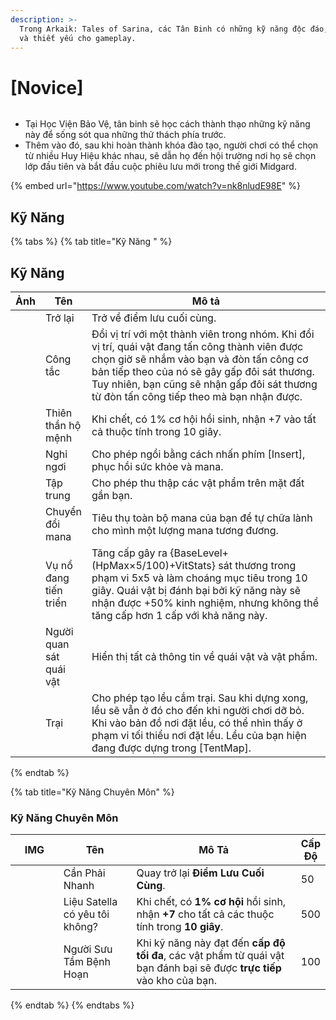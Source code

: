 ```yaml
---
description: >-
  Trong Arkaik: Tales of Sarina, các Tân Binh có những kỹ năng độc đáo, bắt buộc
  và thiết yếu cho gameplay.
---
```


# \[Novice]

<figure><img src="../../.gitbook/assets/Aprendiz.png" alt=""><figcaption></figcaption></figure>

* Tại Học Viện Bảo Vệ, tân binh sẽ học cách thành thạo những kỹ năng này để sống sót qua những thử thách phía trước.
* Thêm vào đó, sau khi hoàn thành khóa đào tạo, người chơi có thể chọn từ nhiều Huy Hiệu khác nhau, sẽ dẫn họ đến hội trường nơi họ sẽ chọn lớp đầu tiên và bắt đầu cuộc phiêu lưu mới trong thế giới Midgard.

{% embed url="https://www.youtube.com/watch?v=nk8nludE98E" %}

## **Kỹ Năng**

{% tabs %}
{% tab title="Kỹ Năng " %}
## **Kỹ Năng**

<table><thead><tr><th>Ảnh</th><th>Tên</th><th width="441">Mô tả</th></tr></thead><tbody><tr><td><img src="https://arkaik-asia.gitbook.io/~gitbook/image?url=https%3A%2F%2F1735100514-files.gitbook.io%2F%7E%2Ffiles%2Fv0%2Fb%2Fgitbook-x-prod.appspot.com%2Fo%2Fspaces%252FfA1d8I6XIBkJLUE5jZHm%252Fuploads%252Fd9GDDZ63nkWT6Dn4Johu%252FA1.png%3Falt%3Dmedia%26token%3Da9ebf018-7bd1-4580-84bf-ee7ee9425680&#x26;width=300&#x26;dpr=4&#x26;quality=100&#x26;sign=1579f737&#x26;sv=2" alt=""></td><td>Trở lại</td><td>Trở về điểm lưu cuối cùng.</td></tr><tr><td><img src="https://arkaik-asia.gitbook.io/~gitbook/image?url=https%3A%2F%2F1735100514-files.gitbook.io%2F%7E%2Ffiles%2Fv0%2Fb%2Fgitbook-x-prod.appspot.com%2Fo%2Fspaces%252FfA1d8I6XIBkJLUE5jZHm%252Fuploads%252FSGNAu11llaLUKN7lL7U5%252F747a.png%3Falt%3Dmedia%26token%3D26e3aa84-6233-426e-a2dd-4de74de11250&#x26;width=300&#x26;dpr=4&#x26;quality=100&#x26;sign=5a4af65c&#x26;sv=2" alt=""></td><td>Công tắc</td><td>Đổi vị trí với một thành viên trong nhóm. Khi đổi vị trí, quái vật đang tấn công thành viên được chọn giờ sẽ nhắm vào bạn và đòn tấn công cơ bản tiếp theo của nó sẽ gây gấp đôi sát thương. Tuy nhiên, bạn cũng sẽ nhận gấp đôi sát thương từ đòn tấn công tiếp theo mà bạn nhận được.</td></tr><tr><td><img src="https://arkaik-asia.gitbook.io/~gitbook/image?url=https%3A%2F%2F1735100514-files.gitbook.io%2F%7E%2Ffiles%2Fv0%2Fb%2Fgitbook-x-prod.appspot.com%2Fo%2Fspaces%252FfA1d8I6XIBkJLUE5jZHm%252Fuploads%252FXYKBFlHA57UtWBVqMvr5%252F748a.png%3Falt%3Dmedia%26token%3Dec4064f9-8fbe-4643-aa4d-d805e81c32fe&#x26;width=300&#x26;dpr=4&#x26;quality=100&#x26;sign=bd5f5ca3&#x26;sv=2" alt=""></td><td>Thiên thần hộ mệnh</td><td>Khi chết, có 1% cơ hội hồi sinh, nhận +7 vào tất cả thuộc tính trong 10 giây.</td></tr><tr><td><img src="https://arkaik-asia.gitbook.io/~gitbook/image?url=https%3A%2F%2F1735100514-files.gitbook.io%2F%7E%2Ffiles%2Fv0%2Fb%2Fgitbook-x-prod.appspot.com%2Fo%2Fspaces%252FfA1d8I6XIBkJLUE5jZHm%252Fuploads%252FVbgQQNdgiOrONQXUujdd%252F749a.png%3Falt%3Dmedia%26token%3D72c904bc-58fd-46fe-8749-7a4fe9826c59&#x26;width=300&#x26;dpr=4&#x26;quality=100&#x26;sign=a06fd624&#x26;sv=2" alt=""></td><td>Nghỉ ngơi</td><td>Cho phép ngồi bằng cách nhấn phím [Insert], phục hồi sức khỏe và mana.</td></tr><tr><td><img src="https://arkaik-asia.gitbook.io/~gitbook/image?url=https%3A%2F%2F1735100514-files.gitbook.io%2F%7E%2Ffiles%2Fv0%2Fb%2Fgitbook-x-prod.appspot.com%2Fo%2Fspaces%252FfA1d8I6XIBkJLUE5jZHm%252Fuploads%252FB9BBWpzEWNAKQB1iOs3O%252F750a.png%3Falt%3Dmedia%26token%3D624485d8-1244-49cb-a289-dde0e1f32266&#x26;width=300&#x26;dpr=4&#x26;quality=100&#x26;sign=9f1dc9c&#x26;sv=2" alt=""></td><td>Tập trung</td><td>Cho phép thu thập các vật phẩm trên mặt đất gần bạn.</td></tr><tr><td><img src="https://arkaik-asia.gitbook.io/~gitbook/image?url=https%3A%2F%2F1735100514-files.gitbook.io%2F%7E%2Ffiles%2Fv0%2Fb%2Fgitbook-x-prod.appspot.com%2Fo%2Fspaces%252FfA1d8I6XIBkJLUE5jZHm%252Fuploads%252FfM7yV6ITEEdF0IyzDXSO%252F751a.png%3Falt%3Dmedia%26token%3Dcdafda01-fcff-4fb0-828d-4a129d66090f&#x26;width=300&#x26;dpr=4&#x26;quality=100&#x26;sign=616c0c81&#x26;sv=2" alt=""></td><td>Chuyển đổi mana</td><td>Tiêu thụ toàn bộ mana của bạn để tự chữa lành cho mình một lượng mana tương đương.</td></tr><tr><td><p><img src="https://arkaik-asia.gitbook.io/~gitbook/image?url=https%3A%2F%2F1735100514-files.gitbook.io%2F%7E%2Ffiles%2Fv0%2Fb%2Fgitbook-x-prod.appspot.com%2Fo%2Fspaces%252FfA1d8I6XIBkJLUE5jZHm%252Fuploads%252FnrkUt5JfPcvKU6hbHnge%252F752a.png%3Falt%3Dmedia%26token%3Dbedd23a3-6f34-4120-8d61-83e50b528964&#x26;width=300&#x26;dpr=4&#x26;quality=100&#x26;sign=4750d31d&#x26;sv=2" alt=""></p><p><br></p></td><td>Vụ nổ đang tiến triển</td><td>Tăng cấp gây ra {BaseLevel+ (HpMax×5/100)+VitStats} sát thương trong phạm vi 5x5 và làm choáng mục tiêu trong 10 giây. Quái vật bị đánh bại bởi kỹ năng này sẽ nhận được +50% kinh nghiệm, nhưng không thể tăng cấp hơn 1 cấp với khả năng này.</td></tr><tr><td><img src="https://arkaik-asia.gitbook.io/~gitbook/image?url=https%3A%2F%2F1735100514-files.gitbook.io%2F%7E%2Ffiles%2Fv0%2Fb%2Fgitbook-x-prod.appspot.com%2Fo%2Fspaces%252FfA1d8I6XIBkJLUE5jZHm%252Fuploads%252FEApP6JPqMck83vya09yP%252F753a.png%3Falt%3Dmedia%26token%3D11ff42aa-40c2-487d-b353-15110eb075ab&#x26;width=300&#x26;dpr=4&#x26;quality=100&#x26;sign=4c74073c&#x26;sv=2" alt=""></td><td>Người quan sát quái vật</td><td>Hiển thị tất cả thông tin về quái vật và vật phẩm.</td></tr><tr><td><img src="https://arkaik-asia.gitbook.io/~gitbook/image?url=https%3A%2F%2F1735100514-files.gitbook.io%2F%7E%2Ffiles%2Fv0%2Fb%2Fgitbook-x-prod.appspot.com%2Fo%2Fspaces%252FfA1d8I6XIBkJLUE5jZHm%252Fuploads%252FyJlF2E6R9QoEka0TqD0T%252F754a.png%3Falt%3Dmedia%26token%3D5a3e3af0-edf0-4f39-9629-b9a019d91d9d&#x26;width=300&#x26;dpr=4&#x26;quality=100&#x26;sign=637f8ecc&#x26;sv=2" alt=""></td><td>Trại</td><td>Cho phép tạo lều cắm trại. Sau khi dựng xong, lều sẽ vẫn ở đó cho đến khi người chơi dỡ bỏ. Khi vào bản đồ nơi đặt lều, có thể nhìn thấy ở phạm vi tối thiểu nơi đặt lều. Lều của bạn hiện đang được dựng trong [TentMap].</td></tr></tbody></table>


{% endtab %}

{% tab title="Kỹ Năng Chuyên Môn" %}
### Kỹ Năng Chuyên Môn

<table><thead><tr><th width="81">IMG</th><th width="132">Tên</th><th width="386">Mô Tả</th><th>Cấp Độ</th></tr></thead><tbody><tr><td><img src="../../.gitbook/assets/A1.png" alt=""></td><td>Cần Phải Nhanh</td><td>Quay trở lại <strong>Điểm Lưu Cuối Cùng</strong>.</td><td>50</td></tr><tr><td><img src="../../.gitbook/assets/748a.png" alt=""></td><td>Liệu Satella có yêu tôi không?</td><td>Khi chết, có <strong>1% cơ hội</strong> hồi sinh, nhận <strong>+7</strong> cho tất cả các thuộc tính trong <strong>10 giây</strong>.</td><td>500</td></tr><tr><td><img src="../../.gitbook/assets/750a.png" alt=""></td><td>Người Sưu Tầm Bệnh Hoạn</td><td>Khi kỹ năng này đạt đến <strong>cấp độ tối đa</strong>, các vật phẩm từ quái vật bạn đánh bại sẽ được <strong>trực tiếp</strong> vào kho của bạn.</td><td>100</td></tr></tbody></table>
{% endtab %}
{% endtabs %}



